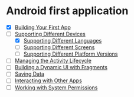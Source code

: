 # Android first application
- [x] [Building Your First App](https://developer.android.com/training/basics/firstapp/index.html)
- [ ] [Supporting Different Devices](https://developer.android.com/training/basics/supporting-devices/index.html)
  - [X] [Supporting Different Languages](https://developer.android.com/training/basics/supporting-devices/languages.html)
  - [ ] [Supporting Different Screens](https://developer.android.com/training/basics/supporting-devices/screens.html)
  - [ ] [Supporting Different Platform Versions](https://developer.android.com/training/basics/supporting-devices/platforms.html)
- [ ] [Managing the Activity Lifecycle](https://developer.android.com/training/basics/activity-lifecycle/index.html)
- [ ] [Building a Dynamic UI with Fragments](https://developer.android.com/training/basics/fragments/index.html)
- [ ] [Saving Data](https://developer.android.com/training/basics/data-storage/index.html)
- [ ] [Interacting with Other Apps](https://developer.android.com/training/basics/intents/index.html)
- [ ] [Working with System Permissions](https://developer.android.com/training/permissions/index.html)